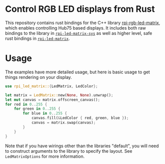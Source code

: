 # Control RGB LED displays from Rust

This repository contains rust bindings for the C++ library
[rpi-rgb-led-matrix](https://github.com/hzeller/rpi-rgb-led-matrix),
which enables controlling Hub75 based displays. It includes both raw bindings
to the library in [`rpi-led-matrix-sys`] as well as higher level, safe rust
bindings in [`rpi-led-matrix`].

# Usage

The examples have more detailed usage, but here is basic usage to get things rendering on your display.
```rust
use rpi_led_matrix::{LedMatrix, LedColor};

let matrix = LedMatrix::new(None, None).unwrap();
let mut canvas = matrix.offscreen_canvas();
for red in 0..255 {
    for green in 0..255 {
        for blue in 0..255 {
            canvas.fill(&LedColor { red, green, blue });
            canvas = matrix.swap(canvas);
        }
    }
}
```
Note that if you have wirings other than the libraries "default", you will need to construct arguments to the library to specify the layout. See `LedMatrixOptions` for more information.

[`rpi-led-matrix-sys`]: docs.rs/crate/rpi-led-matrix-sys
[`rpi-led-matrix`]: docs.rs/crate/rpi-led-matrix
